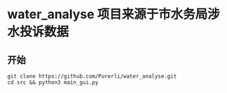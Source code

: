 # water_analyse 项目来源于市水务局涉水投诉数据
## 开始
```
git clone https://github.com/Purerli/water_analyse.git
cd src && python3 main_gui.py
``` 

